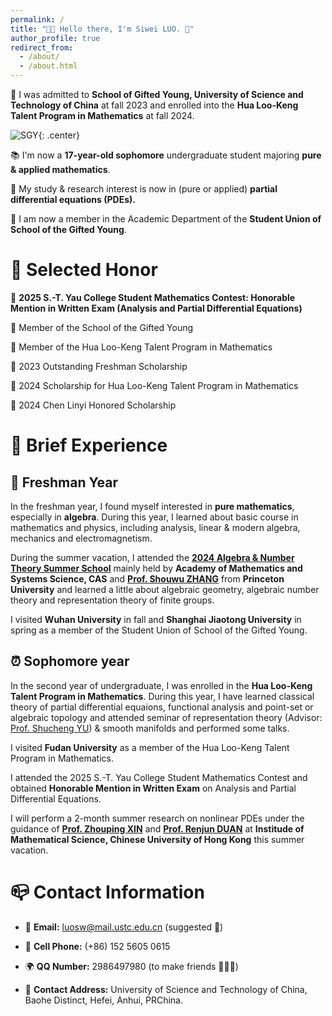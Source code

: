 ```yaml
---
permalink: /
title: "👋🏻 Hello there, I'm Siwei LUO. 🥹"
author_profile: true
redirect_from: 
  - /about/
  - /about.html
---
```


🏫 I was admitted to **School of Gifted Young, University of Science and Technology of China** at fall 2023 and enrolled into the **Hua Loo-Keng Talent Program in Mathematics** at fall 2024.

![SGY](https://sgy.ustc.edu.cn/_upload/tpl/15/39/5433/template5433/htmlRes/logo1.png){: .center}


📚 I'm now a **17-year-old sophomore** undergraduate student majoring **pure & applied mathematics**.

🔬 My study & research interest is now in (pure or applied) **partial differential equations (PDEs).** 

🎡 I am now a member in the Academic Department of the **Student Union of School of the Gifted Young**.

# 🥇 Selected Honor

🌟 **2025 S.-T. Yau College Student Mathematics Contest: Honorable Mention in Written Exam (Analysis and Partial Differential Equations)** 

🌟 Member of the School of the Gifted Young

🌟 Member of the Hua Loo-Keng Talent Program in Mathematics

🌟 2023 Outstanding Freshman Scholarship

🌟 2024 Scholarship for Hua Loo-Keng Talent Program in Mathematics

🌟 2024 Chen Linyi Honored Scholarship 


# 📑 Brief Experience

## 📖 Freshman Year
In the freshman year, I found myself interested in **pure mathematics**, especially in **algebra**. During this year, I learned about basic course in mathematics and physics, including analysis, linear & modern algebra, mechanics and electromagnetism. 
 
During the summer vacation, I attended the **[2024 Algebra & Number Theory Summer School](http://antss.amss.ac.cn)** mainly held by **Academy of Mathematics and Systems Science, CAS** and **[Prof. Shouwu ZHANG](https://web.math.princeton.edu/~shouwu/)** from **Princeton University** and learned a little about algebraic geometry, algebraic number theory and representation theory of finite groups.

I visited **Wuhan University** in fall and **Shanghai Jiaotong University** in spring as a member of the Student Union of School of the Gifted Young.



## ⏰ Sophomore year

In the second year of undergraduate, I was enrolled in the **Hua Loo-Keng Talent Program in Mathematics**. During this year, I have learned classical theory of partial differential equaions, functional analysis and point-set or algebraic topology and attended seminar of representation theory (Advisor: [Prof. Shucheng YU](https://sites.google.com/site/shuchengyu126/)) & smooth manifolds and performed some talks.

I visited **Fudan University** as a member of the Hua Loo-Keng Talent Program in Mathematics.

I attended the 2025 S.-T. Yau College Student Mathematics Contest and obtained **Honorable Mention in Written Exam** on Analysis and Partial Differential Equations.

I will perform a 2-month summer research on nonlinear PDEs under the guidance of **[Prof. Zhouping XIN](https://www.google.com/search?client=safari&rls=en&q=zhouping+xin&ie=UTF-8&oe=UTF-8)** and **[Prof. Renjun DUAN](http://www.math.cuhk.edu.hk/~rjduan/)** at **Institude of Mathematical Science, Chinese University of Hong Kong** this summer vacation.

# 📪 Contact Information

- 📧 **Email:** [luosw@mail.ustc.edu.cn](mailto:luosw@mail.ustc.edu.cn) (suggested 🎉)

- 📱 **Cell Phone:** (+86) 152 5605 0615 

- 🌍 **QQ Number:** 2986497980 (to make friends 🧑‍🤝‍🧑)

- 🏬 **Contact Address:** University of Science and Technology of China, Baohe Distinct, Hefei, Anhui, PRChina.